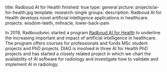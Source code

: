 title: Radboud AI for Health
finished: true
type: general
picture: projects/ai-for-health.jpg
template: research-single
groups: 
description: Radboud AI for Health develops novel artificial intelligence applications in healthcare. 
projects: wisdom-teeth, mihracle, lower-back-pain

In 2019, Radboudumc started a program [Radboud AI for Health]() to underline the increasing important and impact of artificial intelligence in healthcare. The program offers courses for professionals and funds MSc student projects and PhD projects. DIAG is involved in three AI for Health PhD projects and has started a closely related project in which we chart the availability of AI software for radiology and investigate how to validate and implement AI in radiology.

